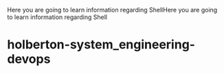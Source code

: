 Here you are going to learn information regarding ShellHere you are going to learn information regarding Shell
# holberton-system_engineering-devops

